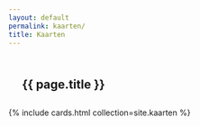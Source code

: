 ```yaml
---
layout: default
permalink: kaarten/
title: Kaarten
---
```

<section class="card-section right-card">
    <h1 style="padding: 24px 24px 12px">{{ page.title }}</h1>
    {% include cards.html collection=site.kaarten %}
</section>